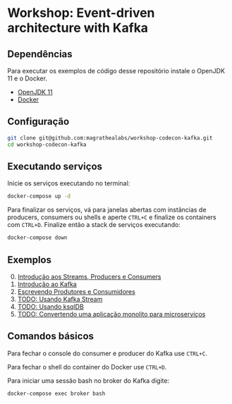 # Workshop: Event-driven architecture with Kafka

## Dependências

Para executar os exemplos de código desse repositório instale o OpenJDK 11 e
o Docker.

* [OpenJDK 11](https://adoptopenjdk.net/installation.html#x64_linux-jdk)
* [Docker](https://docs.docker.com/get-docker/)

## Configuração

```sh
git clone git@github.com:magrathealabs/workshop-codecon-kafka.git
cd workshop-codecon-kafka
```

## Executando serviços

Inicie os serviços executando no terminal:

```sh
docker-compose up -d
```

Para finalizar os serviços, vá para janelas abertas com instâncias de producers, consumers ou shells e aperte `CTRL+C` e finalize os containers com `CTRL+D`. Finalize então a stack de serviços executando:

```sh
docker-compose down
```

## Exemplos

0. [Introdução aos Streams, Producers e Consumers](./basic-shell-streams/README.md)
1. [Introdução ao Kafka](./kafka-introduction/README.md)
2. [Escrevendo Produtores e Consumidores](./kafka-consumer-producer-application/README.md)
3. [TODO: Usando Kafka Stream]()
4. [TODO: Usando ksqlDB]()
6. [TODO: Convertendo uma aplicação monolito para microserviços]()

## Comandos básicos

Para fechar o console do consumer e producer do Kafka use `CTRL+C`.

Para fechar o shell do container do Docker use `CTRL+D`.

Para iniciar uma sessão bash no broker do Kafka digite:

```sh
docker-compose exec broker bash
```
